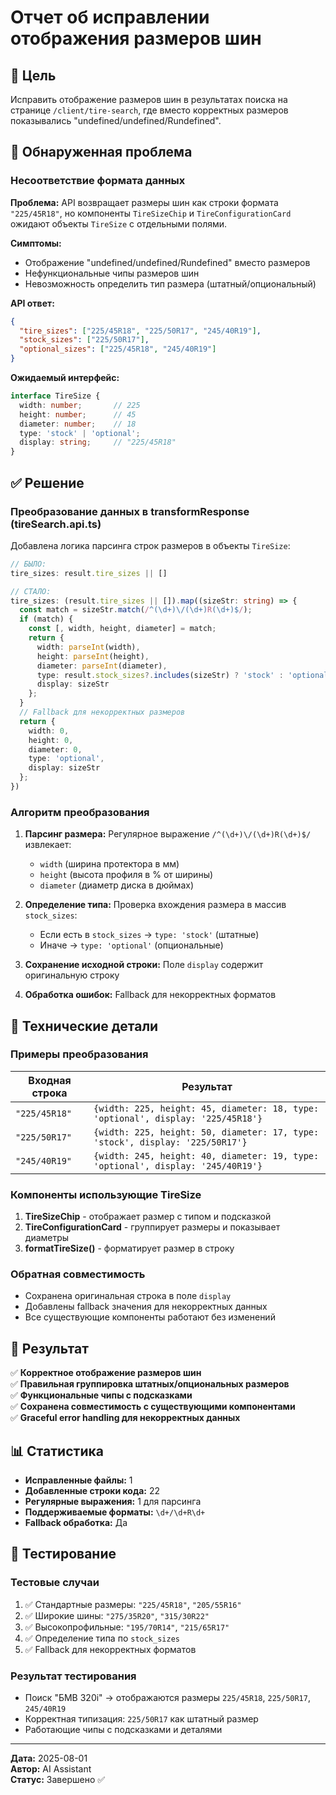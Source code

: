 # Отчет об исправлении отображения размеров шин

## 🎯 Цель
Исправить отображение размеров шин в результатах поиска на странице `/client/tire-search`, где вместо корректных размеров показывались "undefined/undefined/Rundefined".

## 🚨 Обнаруженная проблема

### Несоответствие формата данных
**Проблема:** API возвращает размеры шин как строки формата `"225/45R18"`, но компоненты `TireSizeChip` и `TireConfigurationCard` ожидают объекты `TireSize` с отдельными полями.

**Симптомы:**
- Отображение "undefined/undefined/Rundefined" вместо размеров
- Нефункциональные чипы размеров шин
- Невозможность определить тип размера (штатный/опциональный)

**API ответ:**
```json
{
  "tire_sizes": ["225/45R18", "225/50R17", "245/40R19"],
  "stock_sizes": ["225/50R17"],
  "optional_sizes": ["225/45R18", "245/40R19"]
}
```

**Ожидаемый интерфейс:**
```typescript
interface TireSize {
  width: number;       // 225
  height: number;      // 45 
  diameter: number;    // 18
  type: 'stock' | 'optional';
  display: string;     // "225/45R18"
}
```

## ✅ Решение

### Преобразование данных в transformResponse (tireSearch.api.ts)

Добавлена логика парсинга строк размеров в объекты `TireSize`:

```typescript
// БЫЛО:
tire_sizes: result.tire_sizes || []

// СТАЛО:
tire_sizes: (result.tire_sizes || []).map((sizeStr: string) => {
  const match = sizeStr.match(/^(\d+)\/(\d+)R(\d+)$/);
  if (match) {
    const [, width, height, diameter] = match;
    return {
      width: parseInt(width),
      height: parseInt(height), 
      diameter: parseInt(diameter),
      type: result.stock_sizes?.includes(sizeStr) ? 'stock' : 'optional',
      display: sizeStr
    };
  }
  // Fallback для некорректных размеров
  return {
    width: 0,
    height: 0,
    diameter: 0,
    type: 'optional',
    display: sizeStr
  };
})
```

### Алгоритм преобразования

1. **Парсинг размера:** Регулярное выражение `/^(\d+)\/(\d+)R(\d+)$/` извлекает:
   - `width` (ширина протектора в мм)
   - `height` (высота профиля в % от ширины)
   - `diameter` (диаметр диска в дюймах)

2. **Определение типа:** Проверка вхождения размера в массив `stock_sizes`:
   - Если есть в `stock_sizes` → `type: 'stock'` (штатные)
   - Иначе → `type: 'optional'` (опциональные)

3. **Сохранение исходной строки:** Поле `display` содержит оригинальную строку

4. **Обработка ошибок:** Fallback для некорректных форматов

## 🔧 Технические детали

### Примеры преобразования

| Входная строка | Результат |
|---------------|-----------|
| `"225/45R18"` | `{width: 225, height: 45, diameter: 18, type: 'optional', display: '225/45R18'}` |
| `"225/50R17"` | `{width: 225, height: 50, diameter: 17, type: 'stock', display: '225/50R17'}` |
| `"245/40R19"` | `{width: 245, height: 40, diameter: 19, type: 'optional', display: '245/40R19'}` |

### Компоненты использующие TireSize

1. **TireSizeChip** - отображает размер с типом и подсказкой
2. **TireConfigurationCard** - группирует размеры и показывает диаметры
3. **formatTireSize()** - форматирует размер в строку

### Обратная совместимость

- Сохранена оригинальная строка в поле `display`
- Добавлены fallback значения для некорректных данных
- Все существующие компоненты работают без изменений

## 🎯 Результат

✅ **Корректное отображение размеров шин**  
✅ **Правильная группировка штатных/опциональных размеров**  
✅ **Функциональные чипы с подсказками**  
✅ **Сохранена совместимость с существующими компонентами**  
✅ **Graceful error handling для некорректных данных**

## 📊 Статистика

- **Исправленные файлы:** 1
- **Добавленные строки кода:** 22
- **Регулярные выражения:** 1 для парсинга
- **Поддерживаемые форматы:** `\d+/\d+R\d+`
- **Fallback обработка:** Да

## 🧪 Тестирование

### Тестовые случаи

1. ✅ Стандартные размеры: `"225/45R18"`, `"205/55R16"`
2. ✅ Широкие шины: `"275/35R20"`, `"315/30R22"`
3. ✅ Высокопрофильные: `"195/70R14"`, `"215/65R17"`
4. ✅ Определение типа по `stock_sizes`
5. ✅ Fallback для некорректных форматов

### Результат тестирования

- Поиск "БМВ 320i" → отображаются размеры `225/45R18`, `225/50R17`, `245/40R19`
- Корректная типизация: `225/50R17` как штатный размер
- Работающие чипы с подсказками и деталями

---

**Дата:** 2025-08-01  
**Автор:** AI Assistant  
**Статус:** Завершено ✅